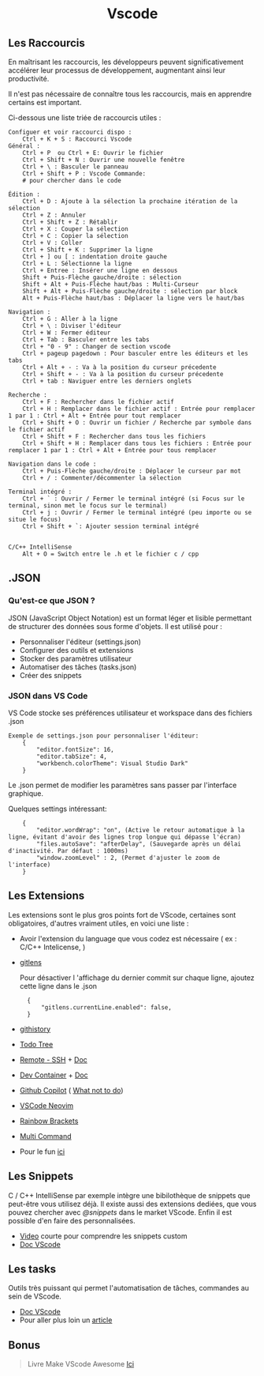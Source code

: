 <h1 align="center">Vscode</h1>

## Les Raccourcis

En maîtrisant les raccourcis, les développeurs peuvent significativement accélérer leur processus de développement, augmentant ainsi leur productivité.

Il n'est pas nécessaire de connaître tous les raccourcis, mais en apprendre certains est important.

Ci-dessous une liste triée de raccourcis utiles :

    Configuer et voir raccourci dispo :
        Ctrl + K + S : Raccourci Vscode
    Général :
        Ctrl + P  ou Ctrl + E: Ouvrir le fichier
        Ctrl + Shift + N : Ouvrir une nouvelle fenêtre
        Ctrl + \ : Basculer le panneau
        Ctrl + Shift + P : Vscode Commande:
        # pour chercher dans le code

    Édition :
        Ctrl + D : Ajoute à la sélection la prochaine itération de la sélection
        Ctrl + Z : Annuler
        Ctrl + Shift + Z : Rétablir
        Ctrl + X : Couper la sélection
        Ctrl + C : Copier la sélection
        Ctrl + V : Coller
        Ctrl + Shift + K : Supprimer la ligne
        Ctrl + ] ou [ : indentation droite gauche
        Ctrl + L : Sélectionne la ligne
        Ctrl + Entree : Insérer une ligne en dessous
        Shift + Puis-Flèche gauche/droite : sélection
        Shift + Alt + Puis-Flèche haut/bas : Multi-Curseur 
        Shift + Alt + Puis-Flèche gauche/droite : sélection par block
        Alt + Puis-Flèche haut/bas : Déplacer la ligne vers le haut/bas

    Navigation :
        Ctrl + G : Aller à la ligne
        Ctrl + \ : Diviser l'éditeur
        Ctrl + W : Fermer éditeur
		Ctrl + Tab : Basculer entre les tabs
        Ctrl + "0 - 9" : Changer de section vscode
        Ctrl + pageup pagedown : Pour basculer entre les éditeurs et les tabs
        Ctrl + Alt + - : Va à la position du curseur précedente
        Ctrl + Shift + - : Va à la position du curseur précedente
        Ctrl + tab : Naviguer entre les derniers onglets

    Recherche :
        Ctrl + F : Rechercher dans le fichier actif
        Ctrl + H : Remplacer dans le fichier actif : Entrée pour remplacer 1 par 1 : Ctrl + Alt + Entrée pour tout remplacer
		Ctrl + Shift + O : Ouvrir un fichier / Recherche par symbole dans le fichier actif
        Ctrl + Shift + F : Rechercher dans tous les fichiers
        Ctrl + Shift + H : Remplacer dans tous les fichiers : Entrée pour remplacer 1 par 1 : Ctrl + Alt + Entrée pour tous remplacer

    Navigation dans le code :
        Ctrl + Puis-Flèche gauche/droite : Déplacer le curseur par mot
        Ctrl + / : Commenter/décommenter la sélection

    Terminal intégré :
        Ctrl + ` : Ouvrir / Fermer le terminal intégré (si Focus sur le terminal, sinon met le focus sur le terminal)
		Ctrl + j : Ouvrir / Fermer le terminal intégré (peu importe ou se situe le focus)
        Ctrl + Shift + `: Ajouter session terminal intégré


    C/C++ IntelliSense
        Alt + O = Switch entre le .h et le fichier c / cpp


## .JSON

### Qu'est-ce que JSON ?

JSON (JavaScript Object Notation) est un format léger et lisible permettant de structurer des données sous forme d'objets. Il est utilisé pour :
- Personnaliser l'éditeur (settings.json)
- Configurer des outils et extensions
- Stocker des paramètres utilisateur
- Automatiser des tâches (tasks.json)
- Créer des snippets

### JSON dans VS Code

VS Code stocke ses préférences utilisateur et workspace dans des fichiers .json

    Exemple de settings.json pour personnaliser l'éditeur:
		{
			"editor.fontSize": 16,
			"editor.tabSize": 4,
			"workbench.colorTheme": Visual Studio Dark"
		}


Le .json permet de modifier les paramètres sans passer par l'interface graphique.
    
Quelques settings intéressant:

		{
			"editor.wordWrap": "on", (Active le retour automatique à la ligne, évitant d'avoir des lignes trop longue qui dépasse l'écran)
			"files.autoSave": "afterDelay", (Sauvegarde après un délai d'inactivité. Par défaut : 1000ms)
			"window.zoomLevel" : 2, (Permet d'ajuster le zoom de l'interface)
		}

## Les Extensions

Les extensions sont le plus gros points fort de VScode, certaines sont obligatoires, d'autres vraiment utiles, en voici une liste :

- Avoir l'extension du language que vous codez est nécessaire ( ex : C/C++ Intelicense, )
- [gitlens](https://marketplace.visualstudio.com/items?itemName=eamodio.gitlens)

    Pour désactiver l 'affichage du dernier commit sur chaque ligne, ajoutez cette ligne dans le .json

    	{
		    "gitlens.currentLine.enabled": false,
		}
- [githistory](https://marketplace.visualstudio.com/items?itemName=donjayamanne.githistory)
- [Todo Tree](https://marketplace.visualstudio.com/items?itemName=Gruntfuggly.todo-tree)
- [Remote - SSH](https://marketplace.visualstudio.com/items?itemName=ms-vscode-remote.remote-ssh) + [Doc](https://code.visualstudio.com/docs/remote/ssh)
- [Dev Container](https://marketplace.visualstudio.com/items?itemName=ms-vscode-remote.remote-containers) + [Doc](https://code.visualstudio.com/docs/devcontainers/containers)
- [Github Copilot](https://github.com/features/copilot) ( [What not to do](https://www.youtube.com/watch?v=2q0BoioYSxQ))
- [VSCode Neovim](https://marketplace.visualstudio.com/items?itemName=asvetliakov.vscode-neovim)
- [Rainbow Brackets](https://marketplace.visualstudio.com/items?itemName=2gua.rainbow-brackets)
- [Multi Command](https://marketplace.visualstudio.com/items?itemName=ryuta46.multi-command)

- Pour le fun [ici](https://marketplace.visualstudio.com/items?itemName=Tzanou.tamagotchi)

## Les Snippets

C / C++ IntelliSense par exemple intègre une bibilothèque de snippets que peut-être vous utilisez déjà.
Il existe aussi des extensions dediées, que vous pouvez chercher avec *@snippets* dans le market VScode.
Enfin il est possible d'en faire des personnalisées.

- [Video](https://www.youtube.com/watch?v=TGh2NpCIDlc) courte pour comprendre les snippets custom
- [Doc VScode](https://code.visualstudio.com/docs/editor/userdefinedsnippets)

## Les tasks

Outils très puissant qui permet l'automatisation de tâches, commandes au sein de VScode.

- [Doc VScode](https://code.visualstudio.com/docs/editor/tasks)
- Pour aller plus loin un [article](https://medium.com/@simonescigliuzzi/automating-multi-projects-execution-using-vscodes-tasks-10e102da5d96)

## Bonus

>Livre Make VScode Awesome [Ici](https://annas-archive.org/md5/8992f49c8c518bda4e8cc46bfc445e08)
